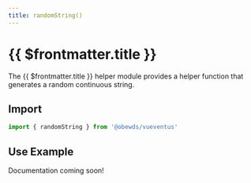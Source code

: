 ```yaml
---
title: randomString()
---
```



<script setup>
    import DocsPackageVersion from '../../../src/views/compos/DocsPackageVersion.vue'
</script>



# {{ $frontmatter.title }}

The {{ $frontmatter.title }} helper module provides a helper function that generates a random continuous string.







## Import

```javascript
import { randomString } from '@obewds/vueventus'
```






## Use Example

Documentation coming soon!
<!-- #TODO: complete example docs for helper module -->






<DocsPackageVersion/>
